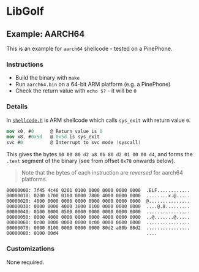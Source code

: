 # LibGolf

## Example: AARCH64

This is an example for `aarch64` shellcode - tested on a PinePhone.

### Instructions

* Build the binary with `make`
* Run `aarch64.bin` on a 64-bit ARM platform (e.g. a PinePhone)
* Check the return value with `echo $?` - it will be `0`

### Details

In [`shellcode.h`](./shellcode.h) is ARM shellcode which calls `sys_exit` with return value `0`.

```nasm
mov x0, #0      @ Return value is 0
mov x8, #0x5d   @ 0x5d is sys_exit
svc #0          @ Interrupt to svc mode (syscall)
```

This gives the bytes `00 00 80 d2 a8 0b 80 d2 01 00 00 d4`, and forms the `.text` segment of the binary (see from offset `0x78` onwards below).

> Note that the bytes of each instruction are *reversed* for aarch64 platforms.

```xxd
00000000: 7f45 4c46 0201 0100 0000 0000 0000 0000  .ELF............
00000010: 0200 b700 0100 0000 7800 4000 0000 0000  ........x.@.....
00000020: 4000 0000 0000 0000 0000 0000 0000 0000  @...............
00000030: 0000 0000 4000 3800 0100 0000 0000 0000  ....@.8.........
00000040: 0100 0000 0500 0000 0000 0000 0000 0000  ................
00000050: 0000 4000 0000 0000 0000 4000 0000 0000  ..@.......@.....
00000060: 0c00 0000 0000 0000 0c00 0000 0000 0000  ................
00000070: 0000 0100 0000 0000 0000 80d2 a80b 80d2  ................
00000080: 0100 00d4                                ....
```

### Customizations

None required.
